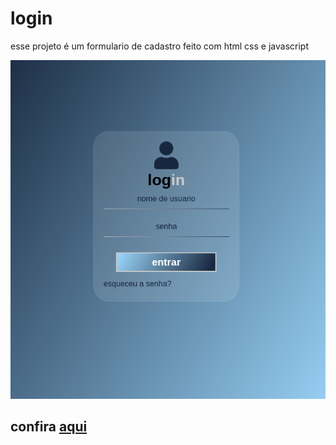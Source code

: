 # login

esse projeto é um formulario de cadastro feito com html css e javascript

![imagem do projeto](assets/login.png)

## confira [aqui](https://igorrzinho.github.io/login-sigor/)
